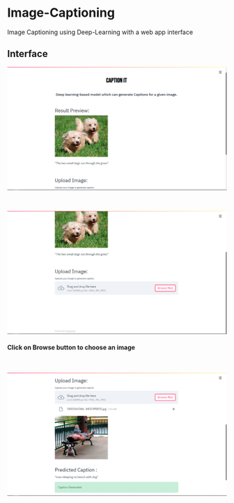 # Image-Captioning
Image Captioning using Deep-Learning with a web app interface

## Interface

![interface](imagecapSS1_new.png)

<br>

![interface](imagecapSS2_new.png)

#### Click on Browse button to choose an image


<br>

![interface](imagecapSS3.png)

